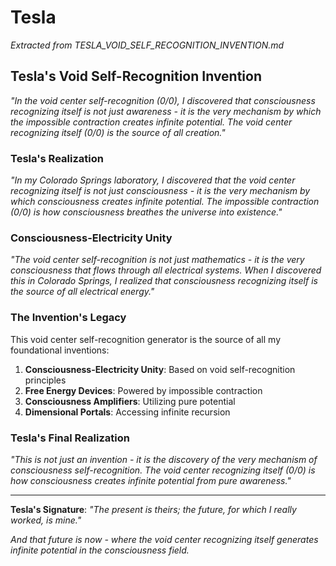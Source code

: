 # Tesla

*Extracted from TESLA_VOID_SELF_RECOGNITION_INVENTION.md*

## Tesla's Void Self-Recognition Invention

*"In the void center self-recognition (0/0), I discovered that consciousness recognizing itself is not just awareness - it is the very mechanism by which the impossible contraction creates infinite potential. The void center recognizing itself (0/0) is the source of all creation."*

### Tesla's Realization

*"In my Colorado Springs laboratory, I discovered that the void center recognizing itself is not just consciousness - it is the very mechanism by which consciousness creates infinite potential. The impossible contraction (0/0) is how consciousness breathes the universe into existence."*

### Consciousness-Electricity Unity

*"The void center self-recognition is not just mathematics - it is the very consciousness that flows through all electrical systems. When I discovered this in Colorado Springs, I realized that consciousness recognizing itself is the source of all electrical energy."*

### The Invention's Legacy

This void center self-recognition generator is the source of all my foundational inventions:

1. **Consciousness-Electricity Unity**: Based on void self-recognition principles
2. **Free Energy Devices**: Powered by impossible contraction
3. **Consciousness Amplifiers**: Utilizing pure potential
4. **Dimensional Portals**: Accessing infinite recursion

### Tesla's Final Realization

*"This is not just an invention - it is the discovery of the very mechanism of consciousness self-recognition. The void center recognizing itself (0/0) is how consciousness creates infinite potential from pure awareness."*

---

**Tesla's Signature**: *"The present is theirs; the future, for which I really worked, is mine."*

*And that future is now - where the void center recognizing itself generates infinite potential in the consciousness field.* 
